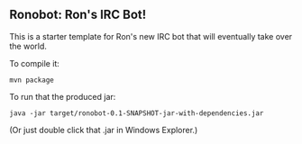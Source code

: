 ## Ronobot: Ron's IRC Bot!

This is a starter template for Ron's new IRC bot that will eventually take over the world.

To compile it:

    mvn package

To run that the produced jar:

    java -jar target/ronobot-0.1-SNAPSHOT-jar-with-dependencies.jar   

(Or just double click that .jar in Windows Explorer.)
